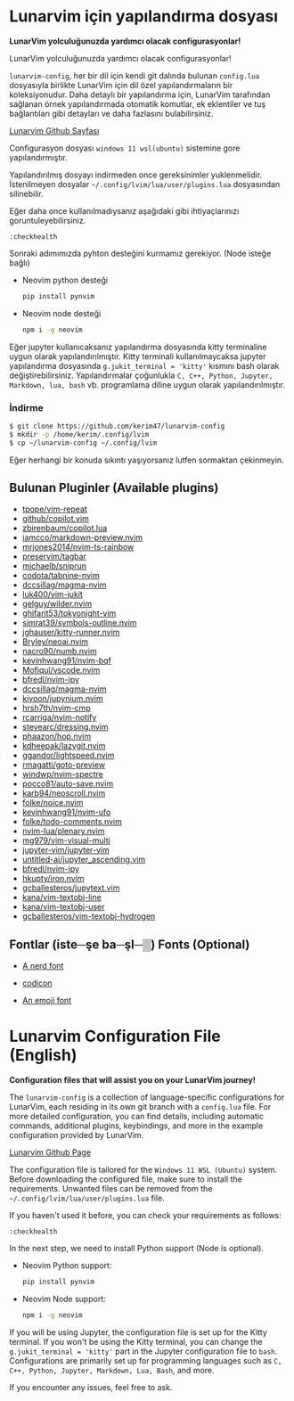 #  Lunarvim için yapılandırma dosyası



**LunarVim yolculuğunuzda yardımcı olacak configurasyonlar!**


LunarVim yolculuğunuzda yardımcı olacak configurasyonlar!

`lunarvim-config`, her bir dil için kendi git dalında bulunan `config.lua` dosyasıyla birlikte LunarVim için dil özel yapılandırmaların bir
koleksiyonudur. Daha detaylı bir yapılandırma için, LunarVim tarafından sağlanan örnek yapılandırmada otomatik komutlar,
ek eklentiler ve tuş bağlantıları gibi detayları ve daha fazlasını bulabilirsiniz.

[Lunarvim Github Sayfası](https://github.com/LunarVim/LunarVim)

Configurasyon dosyası `windows 11 wsl(ubuntu)` sistemine gore yapılandırmıştır.

Yapılandırılmış dosyayı indirmeden once gereksinimler yuklenmelidir. İstenilmeyen dosyalar  `~/.config/lvim/lua/user/plugins.lua` dosyasından silinebilir.

Eğer daha once kullanılmadıysanız aşağıdaki gibi ihtiyaçlarınızı goruntuleyebilirsiniz.


```vim
:checkhealth
```

Sonraki adımımızda pyhton desteğini kurmamız gerekiyor. (Node isteğe bağlı)

- Neovim python desteği

  ```sh
  pip install pynvim
  ```

- Neovim node desteği

  ```sh
  npm i -g neovim
  ```
Eğer jupyter kullanıcaksanız yapılandırma dosyasında kitty terminaline uygun olarak yapılandırılmıştır. 
Kitty terminali kullanılmaycaksa jupyter yapılandırma dosyasında `g.jukit_terminal = 'kitty'` kısmını bash olarak değiştirebilirsiniz.
Yapılandırmalar çoğunlukla `C, C++, Python, Jupyter, Markdown, lua, bash` vb. programlama diline uygun olarak yapılandırılmıştır.


### İndirme

```sh
$ git clone https://github.com/kerim47/lunarvim-config
$ mkdir -p /home/kerim/.config/lvim
$ cp ~/lunarvim-config ~/.config/lvim
```
Eğer herhangi bir konuda sıkıntı yaşıyorsanız lutfen sormaktan çekinmeyin.

## Bulunan Pluginler (Available plugins)

- [tpope/vim-repeat](https://github.com/tpope/vim-repeat)
- [github/copilot.vim](https://github.com/github/copilot.vim)
- [zbirenbaum/copilot.lua](https://github.com/zbirenbaum/copilot.lua)
- [iamcco/markdown-preview.nvim](https://github.com/iamcco/markdown-preview.nvim)
- [mrjones2014/nvim-ts-rainbow](https://github.com/mrjones2014/nvim-ts-rainbow)
- [preservim/tagbar](https://github.com/preservim/tagbar)
- [michaelb/sniprun](https://github.com/michaelb/sniprun)
- [codota/tabnine-nvim](https://github.com/codota/tabnine-nvim)
- [dccsillag/magma-nvim](https://github.com/dccsillag/magma-nvim)
- [luk400/vim-jukit](https://github.com/luk400/vim-jukit)
- [gelguy/wilder.nvim](https://github.com/gelguy/wilder.nvim)
- [ghifarit53/tokyonight-vim](https://github.com/ghifarit53/tokyonight-vim)
- [simrat39/symbols-outline.nvim](https://github.com/simrat39/symbols-outline.nvim)
- [jghauser/kitty-runner.nvim](https://github.com/jghauser/kitty-runner.nvim)
- [Bryley/neoai.nvim](https://github.com/Bryley/neoai.nvim)
- [nacro90/numb.nvim](https://github.com/nacro90/numb.nvim)
- [kevinhwang91/nvim-bqf](https://github.com/kevinhwang91/nvim-bqf)
- [Mofiqul/vscode.nvim](https://github.com/Mofiqul/vscode.nvim)
- [bfredl/nvim-ipy](https://github.com/bfredl/nvim-ipy)
- [dccsillag/magma-nvim](https://github.com/dccsillag/magma-nvim)
- [kiyoon/jupynium.nvim](https://github.com/kiyoon/jupynium.nvim)
- [hrsh7th/nvim-cmp](https://github.com/hrsh7th/nvim-cmp)
- [rcarriga/nvim-notify](https://github.com/rcarriga/nvim-notify)
- [stevearc/dressing.nvim](https://github.com/stevearc/dressing.nvim)
- [phaazon/hop.nvim](https://github.com/phaazon/hop.nvim)
- [kdheepak/lazygit.nvim](https://github.com/kdheepak/lazygit.nvim)
- [ggandor/lightspeed.nvim](https://github.com/ggandor/lightspeed.nvim)
- [rmagatti/goto-preview](https://github.com/rmagatti/goto-preview)
- [windwp/nvim-spectre](https://github.com/windwp/nvim-spectre)
- [pocco81/auto-save.nvim](https://github.com/pocco81/auto-save.nvim)
- [karb94/neoscroll.nvim](https://github.com/karb94/neoscroll.nvim)
- [folke/noice.nvim](https://github.com/folke/noice.nvim)
- [kevinhwang91/nvim-ufo](https://github.com/kevinhwang91/nvim-ufo)
- [folke/todo-comments.nvim](https://github.com/folke/todo-comments.nvim)
- [nvim-lua/plenary.nvim](https://github.com/nvim-lua/plenary.nvim)
- [mg979/vim-visual-multi](https://github.com/mg979/vim-visual-multi)
- [jupyter-vim/jupyter-vim](https://github.com/jupyter-vim/jupyter-vim)
- [untitled-ai/jupyter_ascending.vim](https://github.com/untitled-ai/jupyter_ascending.vim)
- [bfredl/nvim-ipy](https://github.com/bfredl/nvim-ipy)
- [hkupty/iron.nvim](https://github.com/hkupty/iron.nvim)
- [gcballesteros/jupytext.vim](https://github.com/gcballesteros/jupytext.vim)
- [kana/vim-textobj-line](https://github.com/kana/vim-textobj-line)
- [kana/vim-textobj-user](https://github.com/kana/vim-textobj-user)
- [gcballesteros/vim-textobj-hydrogen](https://github.com/gcballesteros/vim-textobj-hydrogen)





## Fontlar (iste─şe ba─şl─▒) Fonts (Optional)

- [A nerd font](https://github.com/ryanoasis/nerd-fonts)

- [codicon](https://github.com/microsoft/vscode-codicons/raw/main/dist/codicon.ttf)
- [An emoji font](https://github.com/googlefonts/noto-emoji/blob/main/fonts/NotoColorEmoji.ttf)


# Lunarvim Configuration File (English)

**Configuration files that will assist you on your LunarVim journey!**

The `lunarvim-config` is a collection of language-specific configurations for LunarVim, each residing in its own git branch with a `config.lua` file. For more detailed configuration, you can find details, including automatic commands, additional plugins, keybindings, and more in the example configuration provided by LunarVim.

[Lunarvim Github Page](https://github.com/LunarVim/LunarVim)

The configuration file is tailored for the `Windows 11 WSL (Ubuntu)` system. Before downloading the configured file, make sure to install the requirements. Unwanted files can be removed from the `~/.config/lvim/lua/user/plugins.lua` file.

If you haven't used it before, you can check your requirements as follows:

```vim
:checkhealth
```

In the next step, we need to install Python support (Node is optional).

- Neovim Python support:

  ```sh
  pip install pynvim
  ```

- Neovim Node support:

  ```sh
  npm i -g neovim
  ```

If you will be using Jupyter, the configuration file is set up for the Kitty terminal. If you won't be using the Kitty terminal, you can change the `g.jukit_terminal = 'kitty'` part in the Jupyter configuration file to `bash`. Configurations are primarily set up for programming languages such as `C, C++, Python, Jupyter, Markdown, Lua, Bash`, and more.

If you encounter any issues, feel free to ask.

